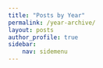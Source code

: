 ```yaml
---
title: "Posts by Year"
permalink: /year-archive/
layout: posts
author_profile: true
sidebar:
    nav: sidemenu
---
```

